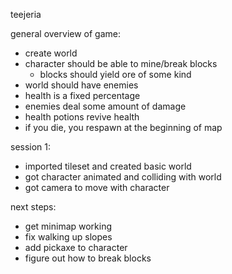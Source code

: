 teejeria

general overview of game:
- create world
- character should be able to mine/break blocks
	- blocks should yield ore of some kind
- world should have enemies
- health is a fixed percentage
- enemies deal some amount of damage
- health potions revive health
- if you die, you respawn at the beginning of map

session 1:
- imported tileset and created basic world
- got character animated and colliding with world
- got camera to move with character

next steps:
- get minimap working
- fix walking up slopes
- add pickaxe to character
- figure out how to break blocks

